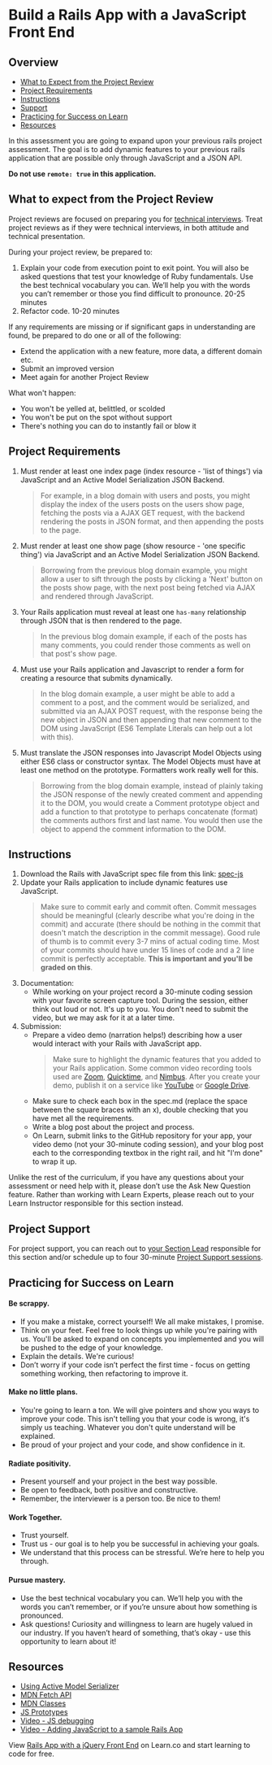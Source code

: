 # Build a Rails App with a JavaScript Front End

## Overview

- [What to Expect from the Project Review](#expectations)
- [Project Requirements](#requirements)
- [Instructions](#instructions)
- [Support](#support)
- [Practicing for Success on Learn](#success)
- [Resources](#resources)

In this assessment you are going to expand upon your previous rails project assessment. The goal is to add dynamic features to your previous rails application that are possible only through JavaScript and a JSON API.

**Do not use `remote: true` in this application.**

## <a id="expectations">What to expect from the Project Review</a>

Project reviews are focused on preparing you for [technical interviews](https://www.brightnetwork.co.uk/career-path-guides/technology-it-software-development/five-ways-stand-out-your-technology/what-expect-technical-interview/). Treat project reviews as if they were technical interviews, in both attitude and technical presentation.

During your project review, be prepared to:

1. Explain your code from execution point to exit point. You will also be asked questions that test your knowledge of Ruby fundamentals. Use the best technical vocabulary you can. We’ll help you with the words you can’t remember or those you find difficult to pronounce. 20-25 minutes
2. Refactor code. 10-20 minutes

If any requirements are missing or if significant gaps in understanding are found, be prepared to do one or all of the following:

- Extend the application with a new feature, more data, a different domain etc.
- Submit an improved version
- Meet again for another Project Review

What won't happen:

- You won't be yelled at, belittled, or scolded
- You won't be put on the spot without support
- There's nothing you can do to instantly fail or blow it

## <a id="requirements">Project Requirements</a>

1.  Must render at least one index page (index resource - 'list of things') via JavaScript and an Active Model Serialization JSON Backend.

    > For example, in a blog domain with users and posts, you might display the index of the users posts on the users show page, fetching the posts via a AJAX GET request, with the backend rendering the posts in JSON format, and then appending the posts to the page.

1.  Must render at least one show page (show resource - 'one specific thing') via JavaScript and an Active Model Serialization JSON Backend.

    > Borrowing from the previous blog domain example, you might allow a user to sift through the posts by clicking a 'Next' button on the posts show page, with the next post being fetched via AJAX and rendered through JavaScript.

1.  Your Rails application must reveal at least one `has-many` relationship through JSON that is then rendered to the page.

    > In the previous blog domain example, if each of the posts has many comments, you could render those comments as well on that post's show page.

1.  Must use your Rails application and Javascript to render a form for creating a resource that submits dynamically.

    > In the blog domain example, a user might be able to add a comment to a post, and the comment would be serialized, and submitted via an AJAX POST request, with the response being the new object in JSON and then appending that new comment to the DOM using JavaScript (ES6 Template Literals can help out a lot with this).

1.  Must translate the JSON responses into Javascript Model Objects using either ES6 class or constructor syntax. The Model Objects must have at least one method on the prototype. Formatters work really well for this.
    > Borrowing from the blog domain example, instead of plainly taking the JSON response of the newly created comment and appending it to the DOM, you would create a Comment prototype object and add a function to that prototype to perhaps concatenate (format) the comments authors first and last name. You would then use the object to append the comment information to the DOM.

## <a id="instructions">Instructions</a>

1. Download the Rails with JavaScript spec file from this link: [spec-js](http://bit.ly/2CLzN4T)
2. Update your Rails application to include dynamic features use JavaScript.
   > Make sure to commit early and commit often. Commit messages should be meaningful (clearly describe what you're doing in the commit) and accurate (there should be nothing in the commit that doesn't match the description in the commit message). Good rule of thumb is to commit every 3-7 mins of actual coding time. Most of your commits should have under 15 lines of code and a 2 line commit is perfectly acceptable. **This is important and you'll be graded on this**.
3. Documentation:
   - While working on your project record a 30-minute coding session with your favorite screen capture tool. During the session, either think out loud or not. It's up to you. You don't need to submit the video, but we may ask for it at a later time.
4. Submission:
   - Prepare a video demo (narration helps!) describing how a user would interact with your Rails with JavaScript app.
     > Make sure to highlight the dynamic features that you added to your Rails application. Some common video recording tools used are [Zoom](https://zoom.us/), [Quicktime](https://www.apple.com/quicktime/download/), and [Nimbus](https://chrome.google.com/webstore/detail/nimbus-screenshot-screen/bpconcjcammlapcogcnnelfmaeghhagj?hl=en). After you create your demo, publish it on a service like [YouTube](https://www.youtube.com/) or [Google Drive](https://www.google.com/drive/).
   - Make sure to check each box in the spec.md (replace the space between the square braces with an x), double checking that you have met all the requirements.
   - Write a blog post about the project and process.
   - On Learn, submit links to the GitHub repository for your app, your video demo (not your 30-minute coding session), and your blog post each to the corresponding textbox in the right rail, and hit "I'm done" to wrap it up.

Unlike the rest of the curriculum, if you have any questions about your assessment or need help with it, please don’t use the Ask New Question feature. Rather than working with Learn Experts, please reach out to your Learn Instructor responsible for this section instead.

## <a id="support">Project Support</a>

For project support, you can reach out to [your Section Lead](http://help.learn.co/instructional-support/receiving-course-support/who-are-the-section-leads) responsible for this section and/or schedule up to four 30-minute [Project Support sessions](https://theflatironschool.typeform.com/to/B9BrgH).

## <a id="success">Practicing for Success on Learn</a>

#### Be scrappy.

- If you make a mistake, correct yourself! We all make mistakes, I promise.
- Think on your feet. Feel free to look things up while you're pairing with us. You'll be asked to expand on concepts you implemented and you will be pushed to the edge of your knowledge.
- Explain the details. We're curious!
- Don’t worry if your code isn’t perfect the first time - focus on getting something working, then refactoring to improve it.

#### Make no little plans.

- You're going to learn a ton. We will give pointers and show you ways to improve your code. This isn't telling you that your code is wrong, it's simply us teaching. Whatever you don't quite understand will be explained.
- Be proud of your project and your code, and show confidence in it.

#### Radiate positivity.

- Present yourself and your project in the best way possible.
- Be open to feedback, both positive and constructive.
- Remember, the interviewer is a person too. Be nice to them!

#### Work Together.

- Trust yourself.
- Trust us - our goal is to help you be successful in achieving your goals.
- We understand that this process can be stressful. We’re here to help you through.

#### Pursue mastery.

- Use the best technical vocabulary you can. We’ll help you with the words you can’t remember, or if you’re unsure about how something is pronounced.
- Ask questions! Curiosity and willingness to learn are hugely valued in our industry. If you haven’t heard of something, that’s okay - use this opportunity to learn about it!

## <a id="resources">Resources</a>

- [Using Active Model Serializer](https://learn.co/tracks/full-stack-web-development-v6/rails-and-javascript/building-apis/using-active-model-serializer)
- [MDN Fetch API](https://developer.mozilla.org/en-US/docs/Web/API/Fetch_API)
- [MDN Classes](https://developer.mozilla.org/en-US/docs/Web/JavaScript/Reference/Classes)
- [JS Prototypes](https://learn.co/tracks/full-stack-web-development-v6/javascript/object-oriented-js/prototypes)
- [Video - JS debugging](https://instruction.learn.co/student/video_lectures#/220)
- [Video - Adding JavaScript to a sample Rails App](https://instruction.learn.co/student/video_lectures#/197)

<p class='util--hide'>View <a href='https://learn.co/lessons/rails-js-assessment'>Rails App with a jQuery Front End</a> on Learn.co and start learning to code for free.</p>
